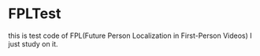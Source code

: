 # FPLTest
this is test code of FPL(Future Person Localization in First-Person Videos)
I just study on it.
